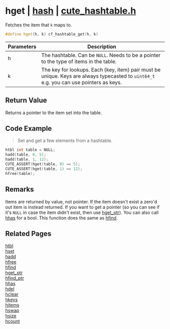 # hget | [hash](https://github.com/RandyGaul/cute_framework/blob/master/docs/hash/README.md) | [cute_hashtable.h](https://github.com/RandyGaul/cute_framework/blob/master/include/cute_hashtable.h)

Fetches the item that `k` maps to.

```cpp
#define hget(h, k) cf_hashtable_get(h, k)
```

Parameters | Description
--- | ---
h | The hashtable. Can be `NULL`. Needs to be a pointer to the type of items in the table.
k | The key for lookups. Each {key, item} pair must be unique. Keys are always typecasted to `uint64_t` e.g. you can use pointers as keys.

## Return Value

Returns a pointer to the item set into the table.

## Code Example

> Set and get a few elements from a hashtable.

```cpp
htbl int table = NULL;
hadd(table, 0, 5);
hadd(table, 1, 12);
CUTE_ASSERT(hget(table, 0) == 5);
CUTE_ASSERT(hget(table, 1) == 12);
hfree(table);
```

## Remarks

Items are returned by value, not pointer. If the item doesn't exist a zero'd out item is instead returned. If you want to get a pointer
(so you can see if it's `NULL` in case the item didn't exist, then use [hget_ptr](https://github.com/RandyGaul/cute_framework/blob/master/docs/hash/hget_ptr.md)). You can also call [hhas](https://github.com/RandyGaul/cute_framework/blob/master/docs/hash/hhas.md) for a bool. This function does
the same as [hfind](https://github.com/RandyGaul/cute_framework/blob/master/docs/hash/hfind.md).

## Related Pages

[htbl](https://github.com/RandyGaul/cute_framework/blob/master/docs/hash/htbl.md)  
[hset](https://github.com/RandyGaul/cute_framework/blob/master/docs/hash/hset.md)  
[hadd](https://github.com/RandyGaul/cute_framework/blob/master/docs/hash/hadd.md)  
[hfree](https://github.com/RandyGaul/cute_framework/blob/master/docs/hash/hfree.md)  
[hfind](https://github.com/RandyGaul/cute_framework/blob/master/docs/hash/hfind.md)  
[hget_ptr](https://github.com/RandyGaul/cute_framework/blob/master/docs/hash/hget_ptr.md)  
[hfind_ptr](https://github.com/RandyGaul/cute_framework/blob/master/docs/hash/hfind_ptr.md)  
[hhas](https://github.com/RandyGaul/cute_framework/blob/master/docs/hash/hhas.md)  
[hdel](https://github.com/RandyGaul/cute_framework/blob/master/docs/hash/hdel.md)  
[hclear](https://github.com/RandyGaul/cute_framework/blob/master/docs/hash/hclear.md)  
[hkeys](https://github.com/RandyGaul/cute_framework/blob/master/docs/hash/hkeys.md)  
[hitems](https://github.com/RandyGaul/cute_framework/blob/master/docs/hash/hitems.md)  
[hswap](https://github.com/RandyGaul/cute_framework/blob/master/docs/hash/hswap.md)  
[hsize](https://github.com/RandyGaul/cute_framework/blob/master/docs/hash/hsize.md)  
[hcount](https://github.com/RandyGaul/cute_framework/blob/master/docs/hash/hcount.md)  

